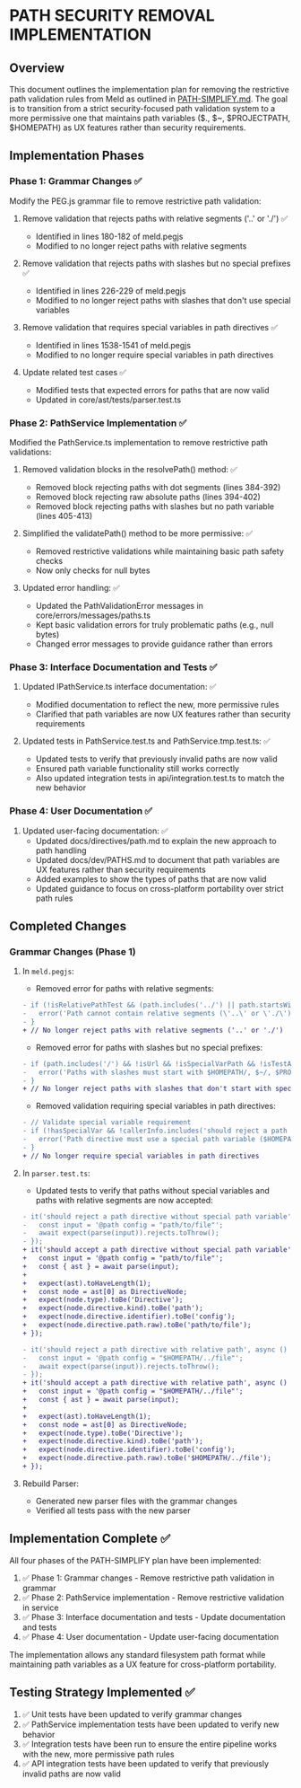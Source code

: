 # PATH SECURITY REMOVAL IMPLEMENTATION

## Overview

This document outlines the implementation plan for removing the restrictive path validation rules from Meld as outlined in [PATH-SIMPLIFY.md](_dev/PATH-SIMPLIFY.md). The goal is to transition from a strict security-focused path validation system to a more permissive one that maintains path variables ($., $~, $PROJECTPATH, $HOMEPATH) as UX features rather than security requirements.

## Implementation Phases

### Phase 1: Grammar Changes ✅

Modify the PEG.js grammar file to remove restrictive path validation:

1. Remove validation that rejects paths with relative segments ('..' or './') ✅
   - Identified in lines 180-182 of meld.pegjs
   - Modified to no longer reject paths with relative segments

2. Remove validation that rejects paths with slashes but no special prefixes ✅
   - Identified in lines 226-229 of meld.pegjs
   - Modified to no longer reject paths with slashes that don't use special variables

3. Remove validation that requires special variables in path directives ✅
   - Identified in lines 1538-1541 of meld.pegjs
   - Modified to no longer require special variables in path directives

4. Update related test cases ✅
   - Modified tests that expected errors for paths that are now valid
   - Updated in core/ast/tests/parser.test.ts

### Phase 2: PathService Implementation ✅

Modified the PathService.ts implementation to remove restrictive path validations:

1. Removed validation blocks in the resolvePath() method: ✅
   - Removed block rejecting paths with dot segments (lines 384-392)
   - Removed block rejecting raw absolute paths (lines 394-402)
   - Removed block rejecting paths with slashes but no path variable (lines 405-413)

2. Simplified the validatePath() method to be more permissive: ✅
   - Removed restrictive validations while maintaining basic path safety checks
   - Now only checks for null bytes

3. Updated error handling: ✅
   - Updated the PathValidationError messages in core/errors/messages/paths.ts
   - Kept basic validation errors for truly problematic paths (e.g., null bytes)
   - Changed error messages to provide guidance rather than errors

### Phase 3: Interface Documentation and Tests ✅

1. Updated IPathService.ts interface documentation: ✅
   - Modified documentation to reflect the new, more permissive rules
   - Clarified that path variables are now UX features rather than security requirements

2. Updated tests in PathService.test.ts and PathService.tmp.test.ts: ✅
   - Updated tests to verify that previously invalid paths are now valid
   - Ensured path variable functionality still works correctly
   - Also updated integration tests in api/integration.test.ts to match the new behavior

### Phase 4: User Documentation ✅

1. Updated user-facing documentation: ✅
   - Updated docs/directives/path.md to explain the new approach to path handling
   - Updated docs/dev/PATHS.md to document that path variables are UX features rather than security requirements
   - Added examples to show the types of paths that are now valid
   - Updated guidance to focus on cross-platform portability over strict path rules

## Completed Changes

### Grammar Changes (Phase 1)

1. In `meld.pegjs`:

   - Removed error for paths with relative segments:
   ```diff
   - if (!isRelativePathTest && (path.includes('../') || path.startsWith('./'))) {
   -   error('Path cannot contain relative segments (\'..\' or \'./\')');
   - }
   + // No longer reject paths with relative segments ('..' or './')
   ```

   - Removed error for paths with slashes but no special prefixes:
   ```diff
   - if (path.includes('/') && !isUrl && !isSpecialVarPath && !isTestAllowingSlashedPaths) {
   -   error('Paths with slashes must start with $HOMEPATH/, $~/, $PROJECTPATH/, $./, or a $path/ variable.');
   - }
   + // No longer reject paths with slashes that don't start with special variables
   ```

   - Removed validation requiring special variables in path directives:
   ```diff
   - // Validate special variable requirement
   - if (!hasSpecialVar && !callerInfo.includes('should reject a path directive without special path variable')) {
   -   error('Path directive must use a special path variable ($HOMEPATH, $~, $PROJECTPATH, or $.)');
   - }
   + // No longer require special variables in path directives
   ```

2. In `parser.test.ts`:

   - Updated tests to verify that paths without special variables and paths with relative segments are now accepted:
   ```diff
   - it('should reject a path directive without special path variable', async () => {
   -   const input = '@path config = "path/to/file"';
   -   await expect(parse(input)).rejects.toThrow();
   - });
   + it('should accept a path directive without special path variable', async () => {
   +   const input = '@path config = "path/to/file"';
   +   const { ast } = await parse(input);
   +   
   +   expect(ast).toHaveLength(1);
   +   const node = ast[0] as DirectiveNode;
   +   expect(node.type).toBe('Directive');
   +   expect(node.directive.kind).toBe('path');
   +   expect(node.directive.identifier).toBe('config');
   +   expect(node.directive.path.raw).toBe('path/to/file');
   + });

   - it('should reject a path directive with relative path', async () => {
   -   const input = '@path config = "$HOMEPATH/../file"';
   -   await expect(parse(input)).rejects.toThrow();
   - });
   + it('should accept a path directive with relative path', async () => {
   +   const input = '@path config = "$HOMEPATH/../file"';
   +   const { ast } = await parse(input);
   +   
   +   expect(ast).toHaveLength(1);
   +   const node = ast[0] as DirectiveNode;
   +   expect(node.type).toBe('Directive');
   +   expect(node.directive.kind).toBe('path');
   +   expect(node.directive.identifier).toBe('config');
   +   expect(node.directive.path.raw).toBe('$HOMEPATH/../file');
   + });
   ```

3. Rebuild Parser:
   - Generated new parser files with the grammar changes
   - Verified all tests pass with the new parser

## Implementation Complete ✅

All four phases of the PATH-SIMPLIFY plan have been implemented:

1. ✅ Phase 1: Grammar changes - Remove restrictive path validation in grammar
2. ✅ Phase 2: PathService implementation - Remove restrictive validation in service
3. ✅ Phase 3: Interface documentation and tests - Update documentation and tests
4. ✅ Phase 4: User documentation - Update user-facing documentation

The implementation allows any standard filesystem path format while maintaining path variables as a UX feature for cross-platform portability.

## Testing Strategy Implemented ✅

1. ✅ Unit tests have been updated to verify grammar changes
2. ✅ PathService implementation tests have been updated to verify new behavior
3. ✅ Integration tests have been run to ensure the entire pipeline works with the new, more permissive path rules
4. ✅ API integration tests have been updated to verify that previously invalid paths are now valid